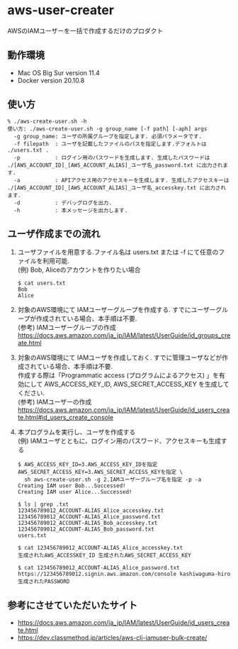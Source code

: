# aws-user-creater
AWSのIAMユーザーを一括で作成するだけのプロダクト

## 動作環境
- Mac OS Big Sur version 11.4
- Docker version 20.10.8

## 使い方
```
% ./aws-create-user.sh -h
使い方: ./aws-create-user.sh -g group_name [-f path] [-aph] args
  -g group_name: ユーザの所属グループを指定します. 必須パラメータです.
  -f filepath  : ユーザを記載したファイルのパスを指定します.デフォルトは ./users.txt .
  -p           : ログイン用のパスワードを生成します. 生成したパスワードは ./[AWS_ACCOUNT_ID]_[AWS_ACCOUNT_ALIAS]_ユーザ名_password.txt に出力されます.
  -a           : APIアクセス用のアクセスキーを生成します. 生成したアクセスキーは ./[AWS_ACCOUNT_ID]_[AWS_ACCOUNT_ALIAS]_ユーザ名_accesskey.txt に出力されます.
  -d           : デバッグログを出力.
  -h           : 本メッセージを出力します.
```

## ユーザ作成までの流れ

1. ユーザファイルを用意する.ファイル名は users.txt または -f にて任意のファイルを利用可能.  
   (例) Bob, Aliceのアカウントを作りたい場合 
   ```
   $ cat users.txt
   Bob
   Alice
   ```

1. 対象のAWS環境にて IAMユーザーグループを作成する. すでにユーザーグループが作成されている場合、本手順は不要.  
   (参考) IAMユーザーグループの作成 https://docs.aws.amazon.com/ja_jp/IAM/latest/UserGuide/id_groups_create.html  

1. 対象のAWS環境にて IAMユーザを作成しておく. すでに管理ユーザなどが作成されている場合、本手順は不要.  
   作成する際は「Programmatic access (プログラムによるアクセス) 」を有効にして AWS_ACCESS_KEY_ID, AWS_SECRET_ACCESS_KEY を生成してください.  
   (参考) IAMユーザーの作成 https://docs.aws.amazon.com/ja_jp/IAM/latest/UserGuide/id_users_create.html#id_users_create_console  

1. 本プログラムを実行し、ユーザを作成する  
   (例) IAMユーザとともに、ログイン用のパスワード、アクセスキーも生成する  
   ```
   $ AWS_ACCESS_KEY_ID=3.AWS_ACCESS_KEY_IDを指定 AWS_SECRET_ACCESS_KEY=3.AWS_SECRET_ACCESS_KEYを指定 \
     sh aws-create-user.sh -g 2.IAMユーザーグループ名を指定 -p -a
   Creating IAM user Bob...Successed!
   Creating IAM user Alice...Successed!
   
   $ ls | grep .txt
   123456789012_ACCOUNT-ALIAS_Alice_accesskey.txt
   123456789012_ACCOUNT-ALIAS_Alice_password.txt
   123456789012_ACCOUNT-ALIAS_Bob_accesskey.txt
   123456789012_ACCOUNT-ALIAS_Bob_password.txt
   users.txt
   
   $ cat 123456789012_ACCOUNT-ALIAS_Alice_accesskey.txt
   生成されたAWS_ACCESSKEY_ID 生成されたAWS_SECRET_ACCESS_KEY
   
   $ cat 123456789012_ACCOUNT-ALIAS_Alice_password.txt
   https://123456789012.signin.aws.amazon.com/console kashiwaguma-hiro 生成されたPASSWORD
   ```

## 参考にさせていただいたサイト
- https://docs.aws.amazon.com/ja_jp/IAM/latest/UserGuide/id_users_create.html
- https://dev.classmethod.jp/articles/aws-cli-iamuser-bulk-create/ 
